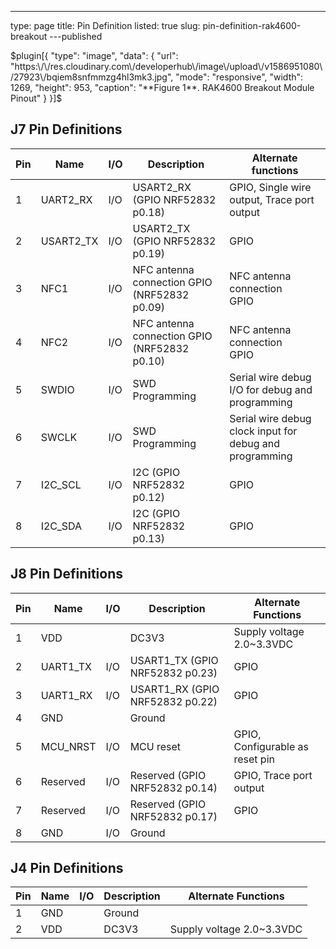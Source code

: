 ---
type: page
title: Pin Definition
listed: true
slug: pin-definition-rak4600-breakout
---published

$plugin[{
    "type": "image",
    "data": {
        "url": "https:\/\/res.cloudinary.com\/developerhub\/image\/upload\/v1586951080\/27923\/bqiem8snfmmzg4hl3mk3.jpg",
        "mode": "responsive",
        "width": 1269,
        "height": 953,
        "caption": "**Figure 1**. RAK4600 Breakout Module Pinout"
    }
}]$

## J7 Pin Definitions

| **Pin** | **Name** | **I/O** | **Description** | **Alternate functions** | 
| ---- | ---- | ---- | ---- | ---- | 
| 1 | UART2_RX | I/O | USART2_RX (GPIO NRF52832 p0.18) | GPIO, Single wire output, Trace port output | 
| 2 | USART2_TX | I/O | USART2_TX (GPIO NRF52832 p0.19) | GPIO | 
| 3 | NFC1 | I/O | NFC antenna connection GPIO (NRF52832 p0.09) | NFC antenna connection<br>GPIO | 
| 4 | NFC2 | I/O | NFC antenna connection GPIO (NRF52832 p0.10) | NFC antenna connection<br>GPIO | 
| 5 | SWDIO | I/O | SWD Programming | Serial wire debug I/O for debug and programming | 
| 6 | SWCLK | I/O | SWD Programming | Serial wire debug clock input for debug and programming | 
| 7 | I2C_SCL | I/O | I2C (GPIO NRF52832 p0.12) | GPIO | 
| 8 | I2C_SDA | I/O | I2C (GPIO NRF52832 p0.13) | GPIO | 


## J8 Pin Definitions

| **Pin** | **Name** | **I/O** | **Description** | **Alternate Functions** | 
| ---- | ---- | ---- | ---- | ---- | 
| 1 | VDD |  | DC3V3 | Supply voltage 2.0~3.3VDC | 
| 2 | UART1_TX | I/O | USART1_TX (GPIO NRF52832 p0.23) | GPIO | 
| 3 | UART1_RX | I/O | USART1_RX (GPIO NRF52832 p0.22) | GPIO | 
| 4 | GND |  | Ground |  | 
| 5 | MCU_NRST | I/O | MCU reset | GPIO, Configurable as reset pin | 
| 6 | Reserved | I/O | Reserved (GPIO NRF52832 p0.14) | GPIO, Trace port output | 
| 7 | Reserved | I/O | Reserved (GPIO NRF52832 p0.17) | GPIO | 
| 8 | GND | I/O | Ground |  | 


## J4 Pin Definitions

| **Pin** | **Name** | **I/O** | **Description** | **Alternate Functions** | 
| ---- | ---- | ---- | ---- | ---- | 
| 1 | GND |  | Ground |  | 
| 2 | VDD |  | DC3V3 | Supply voltage 2.0~3.3VDC | 


